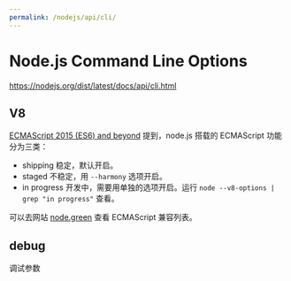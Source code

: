 ```yaml
---
permalink: /nodejs/api/cli/
---
```


# Node.js Command Line Options

<https://nodejs.org/dist/latest/docs/api/cli.html>

## V8

[ECMAScript 2015 (ES6) and beyond](https://nodejs.org/en/docs/es6/) 提到，node.js 搭载的 ECMAScript 功能分为三类：

- shipping 稳定，默认开启。
- staged 不稳定，用 `--harmony` 选项开启。
- in progress 开发中，需要用单独的选项开启。运行 `node --v8-options | grep "in progress"` 查看。

可以去网站 [node.green](http://node.green/) 查看 ECMAScript 兼容列表。

## debug


调试参数
